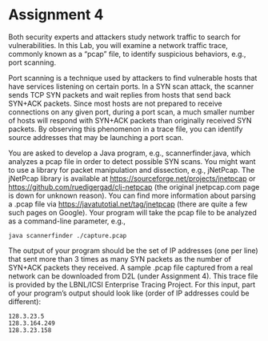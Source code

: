 # Assignment 4

Both security experts and attackers study network traffic to search for vulnerabilities. In this Lab, you will examine a network traffic trace, commonly known as a “pcap” file, to identify suspicious behaviors, e.g., port scanning.

Port scanning is a technique used by attackers to find vulnerable hosts that have services listening on certain ports. In a SYN scan attack, the scanner sends TCP SYN packets and wait replies from hosts that send back SYN+ACK packets. Since most hosts are not prepared to receive connections on any given port, during a port scan, a much smaller number of hosts will respond with SYN+ACK packets than originally received SYN packets. By observing this phenomenon in a trace file, you can identify source addresses that may be launching a port scan.

You are asked to develop a Java program, e.g., scannerfinder.java, which analyzes a pcap file in order to detect possible SYN scans. You might want to use a library for packet manipulation and dissection, e.g., jNetPcap. The jNetPcap library is available at https://sourceforge.net/projects/jnetpcap or https://github.com/ruedigergad/clj-netpcap (the original jnetpcap.com page is down for unknown reason). You can find more information about parsing a .pcap file via https://javatutotial.net/tag/jnetpcap (there are quite a few such pages on Google). Your program will take the pcap file to be analyzed as a command-line parameter, e.g.,

`java scannerfinder ./capture.pcap`

The output of your program should be the set of IP addresses (one per line) that sent more than 3 times as many SYN packets as the number of SYN+ACK packets they received. A sample .pcap file captured from a real network can be downloaded from D2L (under Assignment 4). This trace file is provided by the LBNL/ICSI Enterprise Tracing Project. For this input, part of your program’s output should look like (order of IP addresses could be different):
```
128.3.23.5
128.3.164.249
128.3.23.158
```